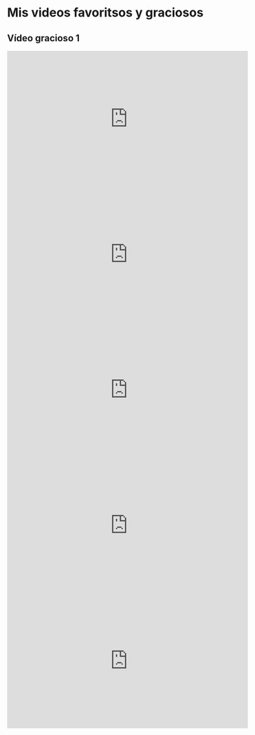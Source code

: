# Mis videos favoritsos y graciosos

## Vídeo gracioso 1



<iframe width="560" height="315" src="https://www.youtube.com/embed/g3V7q6gc9qg" frameborder="0" allow="accelerometer; autoplay; clipboard-write; encrypted-media; gyroscope; picture-in-picture" allowfullscreen></iframe>

<iframe width="560" height="315" src="https://www.youtube.com/embed/z4LAEzQeRRo" frameborder="0" allow="accelerometer; autoplay; clipboard-write; encrypted-media; gyroscope; picture-in-picture" allowfullscreen></iframe>

<iframe width="560" height="315" src="https://www.youtube.com/embed/UzTP0KRUPWY" frameborder="0" allow="accelerometer; autoplay; clipboard-write; encrypted-media; gyroscope; picture-in-picture" allowfullscreen></iframe>

<iframe width="560" height="315" src="https://www.youtube.com/embed/rGBiMavuUcg" frameborder="0" allow="accelerometer; autoplay; clipboard-write; encrypted-media; gyroscope; picture-in-picture" allowfullscreen></iframe>

<iframe width="560" height="315" src="https://www.youtube.com/embed/Ot0NuvbGAGo" frameborder="0" allow="accelerometer; autoplay; clipboard-write; encrypted-media; gyroscope; picture-in-picture" allowfullscreen></iframe>
